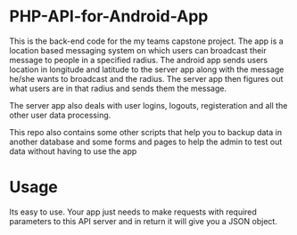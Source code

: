 # PHP-API-for-Android-App
This is the back-end code for the my teams capstone project. The app is a location based messaging system on which users can broadcast their message to people in a specified radius. The android app sends users location in longitude and latitude to the server app along with the message he/she wants to broadcast and the radius. The server app then figures out what users are in that radius and sends them the message.

The server app also deals with user logins, logouts, registeration and all the other user data processing.

This repo also contains some other scripts that help you to backup data in another database and some forms and pages to help the admin to test out data without having to use the app

# Usage

Its easy to use.  Your app just needs to make requests with required parameters to this API server and in return it will give you a JSON object.

